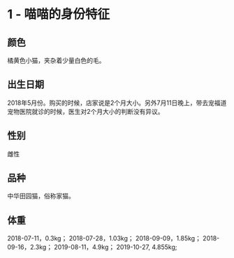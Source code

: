 # 1 - 喵喵的身份特征

## 颜色

橘黄色小猫，夹杂着少量白色的毛。

## 出生日期

2018年5月份。购买的时候，店家说是2个月大小。另外7月11日晚上，带去宠福道宠物医院就诊的时候，医生对2个月大小的判断没有异议。

## 性别

雌性

## 品种

中华田园猫，俗称家猫。

## 体重

2018-07-11，0.3kg；
2018-07-28，1.03kg；
2018-09-09，1.85kg；
2018-09-16，2.3kg；
2019-08-11，4.9kg；
2019-10-27, 4.855kg;
